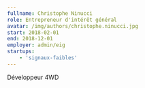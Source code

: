 ```yaml
---
fullname: Christophe Ninucci
role: Entrepreneur d'intérêt général
avatar: /img/authors/christophe.ninucci.jpg
start: 2018-02-01
end: 2018-12-01
employer: admin/eig
startups:
    - 'signaux-faibles'
---
```


Développeur 4WD
